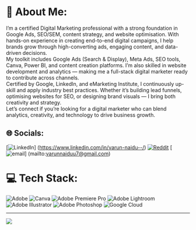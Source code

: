 # 💫 About Me:
I’m a certified Digital Marketing professional with a strong foundation in Google Ads, SEO/SEM, content strategy, and website optimisation. With hands-on experience in creating end-to-end digital campaigns, I help brands grow through high-converting ads, engaging content, and data-driven decisions.<br>My toolkit includes Google Ads (Search & Display), Meta Ads, SEO tools, Canva, Power BI, and content creation platforms. I’m also skilled in website development and analytics — making me a full-stack digital marketer ready to contribute across channels.<br>Certified by Google, LinkedIn, and eMarketing Institute, I continuously up-skill and apply industry best practices. Whether it’s building lead funnels, optimising websites for SEO, or designing brand visuals — I bring both creativity and strategy.<br>Let’s connect if you’re looking for a digital marketer who can blend analytics, creativity, and technology to drive business growth.


## 🌐 Socials:
[![LinkedIn](https://img.shields.io/badge/LinkedIn-%230077B5.svg?logo=linkedin&logoColor=white)]
(https://www.linkedin.com/in/varun-naidu--/) [![Reddit](https://img.shields.io/badge/Reddit-%23FF4500.svg?logo=Reddit&logoColor=white)](https://reddit.com/user/u/Civil_Pineapple9887) 
[![email](https://img.shields.io/badge/Email-D14836?logo=gmail&logoColor=white)]
(mailto:varunnaiduu7@gmail.com) 

# 💻 Tech Stack:
![Adobe](https://img.shields.io/badge/adobe-%23FF0000.svg?style=for-the-badge&logo=adobe&logoColor=white) ![Canva](https://img.shields.io/badge/Canva-%2300C4CC.svg?style=for-the-badge&logo=Canva&logoColor=white) ![Adobe Premiere Pro](https://img.shields.io/badge/Adobe%20Premiere%20Pro-9999FF.svg?style=for-the-badge&logo=Adobe%20Premiere%20Pro&logoColor=white) ![Adobe Lightroom](https://img.shields.io/badge/Adobe%20Lightroom-31A8FF.svg?style=for-the-badge&logo=Adobe%20Lightroom&logoColor=white) ![Adobe Illustrator](https://img.shields.io/badge/adobe%20illustrator-%23FF9A00.svg?style=for-the-badge&logo=adobe%20illustrator&logoColor=white) ![Adobe Photoshop](https://img.shields.io/badge/adobe%20photoshop-%2331A8FF.svg?style=for-the-badge&logo=adobe%20photoshop&logoColor=white) ![Google Cloud](https://img.shields.io/badge/GoogleCloud-%234285F4.svg?style=for-the-badge&logo=google-cloud&logoColor=white)

---
[![](https://visitcount.itsvg.in/api?id=VarunNaiduu&icon=0&color=0)](https://visitcount.itsvg.in)

<!-- Proudly created with GPRM ( https://gprm.itsvg.in ) -->
